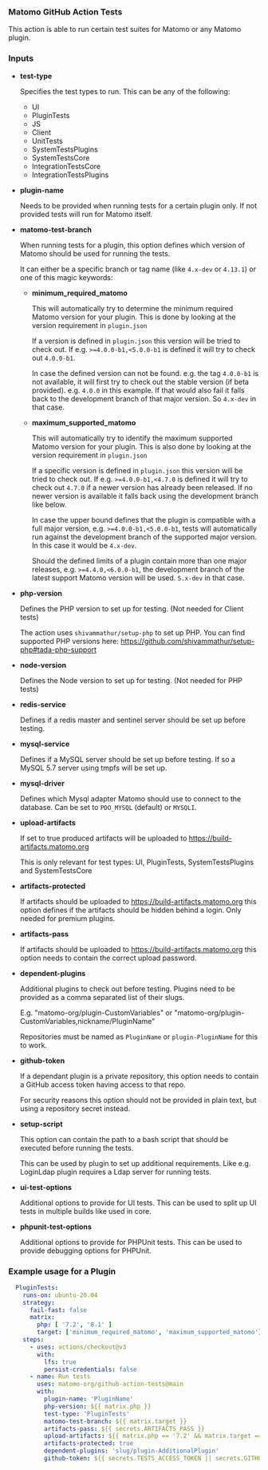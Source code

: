 ### Matomo GitHub Action Tests

This action is able to run certain test suites for Matomo or any Matomo plugin.

### Inputs

  * **test-type**
    
    Specifies the test types to run. This can be any of the following:

    - UI
    - PluginTests
    - JS
    - Client
    - UnitTests
    - SystemTestsPlugins
    - SystemTestsCore
    - IntegrationTestsCore
    - IntegrationTestsPlugins


  * **plugin-name**

    Needs to be provided when running tests for a certain plugin only. If not provided tests will run for Matomo itself.


  * **matomo-test-branch**

    When running tests for a plugin, this option defines which version of Matomo should be used for running the tests.

    It can either be a specific branch or tag name (like `4.x-dev` or `4.13.1`) or one of this magic keywords:

    - **minimum_required_matomo**
    
      This will automatically try to determine the minimum required Matomo version for your plugin. This is done by looking at the version requirement in `plugin.json`

      If a version is defined in `plugin.json` this version will be tried to check out. If e.g. `>=4.0.0-b1,<5.0.0-b1` is defined it will try to check out `4.0.0-b1`.

      In case the defined version can not be found. e.g. the tag `4.0.0-b1` is not available, it will first try to check out the stable version (if beta provided). e.g. `4.0.0` in this example. If that would also fail it falls back to the development branch of that major version. So `4.x-dev` in that case.

    - **maximum_supported_matomo**
    
      This will automatically try to identify the maximum supported Matomo version for your plugin. This is also done by looking at the version requirement in `plugin.json`

      If a specific version is defined in `plugin.json` this version will be tried to check out. If e.g. `>=4.0.0-b1,<4.7.0` is defined it will try to check out `4.7.0` if a newer version has already been released. If no newer version is available it falls back using the development branch like below.

      In case the upper bound defines that the plugin is compatible with a full major version, e.g. `>=4.0.0-b1,<5.0.0-b1`, tests will automatically run against the development branch of the supported major version. In this case it would be `4.x-dev`.

      Should the defined limits of a plugin contain more than one major releases, e.g. `>=4.4.0,<6.0.0-b1`, the development branch of the latest support Matomo version will be used. `5.x-dev` in that case.


  * **php-version**

    Defines the PHP version to set up for testing. (Not needed for Client tests)
    
    The action uses `shivammathur/setup-php` to set up PHP. You can find supported PHP versions here: https://github.com/shivammathur/setup-php#tada-php-support


  * **node-version**

    Defines the Node version to set up for testing. (Not needed for PHP tests)
    

  * **redis-service**

    Defines if a redis master and sentinel server should be set up before testing.


  * **mysql-service**

    Defines if a MySQL server should be set up before testing. If so a MySQL 5.7 server using tmpfs will be set up.


  * **mysql-driver**

    Defines which Mysql adapter Matomo should use to connect to the database. Can be set to `PDO_MYSQL` (default) or `MYSQLI`.


  * **upload-artifacts**

    If set to true produced artifacts will be uploaded to https://build-artifacts.matomo.org
    
    This is only relevant for test types: UI, PluginTests, SystemTestsPlugins and SystemTestsCore


  * **artifacts-protected**

    If artifacts should be uploaded to https://build-artifacts.matomo.org this option defines if the artifacts should be hidden behind a login. Only needed for premium plugins.


  * **artifacts-pass**
    
    If artifacts should be uploaded to https://build-artifacts.matomo.org this option needs to contain the correct upload password.


  * **dependent-plugins**

    Additional plugins to check out before testing. Plugins need to be provided as a comma separated list of their slugs.

    E.g. "matomo-org/plugin-CustomVariables" or "matomo-org/plugin-CustomVariables,nickname/PluginName"

    Repositories must be named as `PluginName` or `plugin-PluginName` for this to work.


  * **github-token**

    If a dependant plugin is a private repository, this option needs to contain a GitHub access token having access to that repo.

    For security reasons this option should not be provided in plain text, but using a repository secret instead.

  * **setup-script**

    This option can contain the path to a bash script that should be executed before running the tests.

    This can be used by plugin to set up additional requirements. Like e.g. LoginLdap plugin requires a Ldap server for running tests.


  * **ui-test-options**

    Additional options to provide for UI tests. This can be used to split up UI tests in multiple builds like used in core.


  * **phpunit-test-options**

    Additional options to provide for PHPUnit tests. This can be used to provide debugging options for PHPUnit.


### Example usage for a Plugin
```yaml
  PluginTests:
    runs-on: ubuntu-20.04
    strategy:
      fail-fast: false
      matrix:
        php: [ '7.2', '8.1' ]
        target: ['minimum_required_matomo', 'maximum_supported_matomo']
    steps:
      - uses: actions/checkout@v3
        with:
          lfs: true
          persist-credentials: false
      - name: Run tests
        uses: matomo-org/github-action-tests@main
        with:
          plugin-name: 'PluginName'
          php-version: ${{ matrix.php }}
          test-type: 'PluginTests'
          matomo-test-branch: ${{ matrix.target }}
          artifacts-pass: ${{ secrets.ARTIFACTS_PASS }}
          upload-artifacts: ${{ matrix.php == '7.2' && matrix.target == 'maximum_supported_matomo' }}
          artifacts-protected: true
          dependent-plugins: 'slug/plugin-AdditionalPlugin'
          github-token: ${{ secrets.TESTS_ACCESS_TOKEN || secrets.GITHUB_TOKEN }}
```
